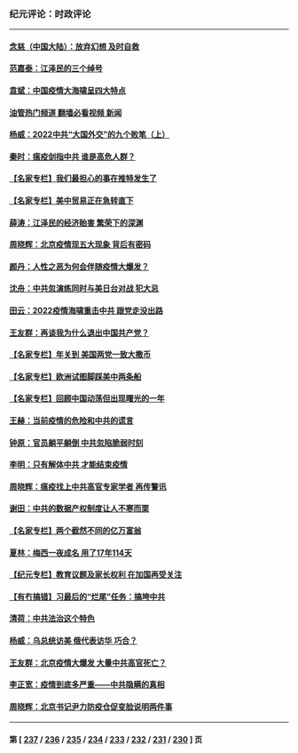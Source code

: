 ### 纪元评论：时政评论
---
#### [念慈（中国大陆）：放弃幻想 及时自救](../../pages/nsc1025/n13891528.md?12260330) 
#### [范嘉泰：江泽民的三个绰号](../../pages/nsc1025/n13891570.md?12260330) 
#### [袁斌：中国疫情大海啸呈四大特点](../../pages/nsc1025/n13891476.md?12260330) 
#### [油管热门频道 翻墙必看视频 新闻](ok?12260330)
#### [杨威：2022中共“大国外交”的九个败笔（上）](../../pages/nsc1025/n13891424.md?12260330) 
#### [秦时：瘟疫剑指中共 谁是高危人群？](../../pages/nsc1025/n13891316.md?12260330) 
#### [【名家专栏】我们最担心的事在推特发生了](../../pages/nsc1025/n13891157.md?12260330) 
#### [【名家专栏】美中贸易正在急转直下](../../pages/nsc1025/n13890692.md?12260330) 
#### [薛涛：江泽民的经济贻害 繁荣下的深渊](../../pages/nsc1025/n13890984.md?12260330) 
#### [周晓辉：北京疫情现五大现象 背后有密码](../../pages/nsc1025/n13891183.md?12260330) 
#### [颜丹：人性之恶为何会伴随疫情大爆发？](../../pages/nsc1025/n13891150.md?12260330) 
#### [沈舟：中共忽演练同时与美日台对战 犯大忌](../../pages/nsc1025/n13890857.md?12260330) 
#### [田云：2022疫情海啸重击中共 跟党走没出路](../../pages/nsc1025/n13890871.md?12260330) 
#### [王友群：再谈我为什么退出中国共产党？](../../pages/nsc1025/n13890217.md?12260330) 
#### [【名家专栏】年关到 美国两党一致大撒币](../../pages/nsc1025/n13890542.md?12260330) 
#### [【名家专栏】欧洲试图脚踩美中两条船](../../pages/nsc1025/n13890541.md?12260330) 
#### [【名家专栏】回顾中国动荡但出现曙光的一年](../../pages/nsc1025/n13889879.md?12260330) 
#### [王赫：当前疫情的危险和中共的谎言](../../pages/nsc1025/n13890269.md?12260330) 
#### [钟原：官员躺平躺倒 中共忽陷脆弱时刻](../../pages/nsc1025/n13890193.md?12260330) 
#### [李明：只有解体中共 才能结束疫情](../../pages/nsc1025/n13889984.md?12260330) 
#### [周晓辉：瘟疫找上中共高官专家学者 再传警讯](../../pages/nsc1025/n13890006.md?12260330) 
#### [谢田：中共的数据产权制度让人不寒而栗](../../pages/nsc1025/n13889978.md?12260330) 
#### [【名家专栏】两个截然不同的亿万富翁](../../pages/nsc1025/n13889872.md?12260330) 
#### [夏林：梅西一夜成名 用了17年114天](../../pages/nsc1025/n13890001.md?12260330) 
#### [【纪元专栏】教育议题及家长权利 在加国再受关注](../../pages/nsc1025/n13889943.md?12260330) 
#### [【有冇搞错】习最后的“烂尾”任务：搞垮中共](../../pages/nsc1025/n13889717.md?12260330) 
#### [清荷：中共法治这个特色](../../pages/nsc1025/n13889673.md?12260330) 
#### [杨威：乌总统访美 俄代表访华 巧合？](../../pages/nsc1025/n13889440.md?12260330) 
#### [王友群：北京疫情大爆发 大量中共高官死亡？](../../pages/nsc1025/n13889267.md?12260330) 
#### [李正宽：疫情到底多严重——中共隐瞒的真相](../../pages/nsc1025/n13889386.md?12260330) 
#### [周晓辉：北京书记尹力防疫仓促变脸说明两件事](../../pages/nsc1025/n13889214.md?12260330) 

---
#### 第 [ [237](./237.md?12260330) / [236](./236.md?12260330) / [235](./235.md?12260330) / [234](./234.md?12260330) / [233](./233.md?12260330) / [232](./232.md?12260330) / [231](./231.md?12260330) / [230](./230.md?12260330) ] 页
